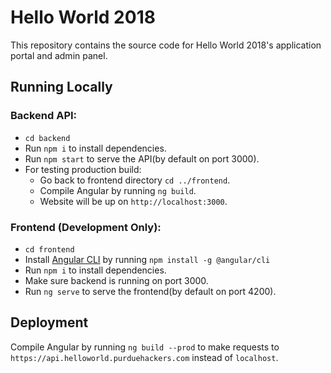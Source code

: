# Hello World 2018

This repository contains the source code for Hello World 2018's application portal and admin panel.

## Running Locally

### Backend API:
* `cd backend`
* Run `npm i` to install dependencies.
* Run `npm start` to serve the API(by default on port 3000).
* For testing production build:
	* Go back to frontend directory `cd ../frontend`.
	* Compile Angular by running `ng build`.
	* Website will be up on `http://localhost:3000`.

### Frontend (Development Only):
* `cd frontend`
* Install [Angular CLI](https://github.com/angular/angular-cli) by running `npm install -g @angular/cli`
*  Run `npm i` to install dependencies.
*  Make sure backend is running on port 3000.
*  Run `ng serve` to serve the frontend(by default on port 4200).

## Deployment

Compile Angular by running `ng build --prod` to make requests to `https://api.helloworld.purduehackers.com` instead of `localhost`.